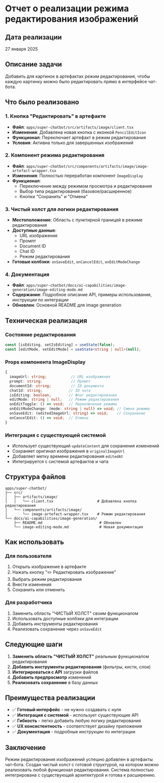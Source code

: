 # Отчет о реализации режима редактирования изображений

## Дата реализации

27 января 2025

## Описание задачи

Добавить для картинок в артефактах режим редактирования, чтобы каждую картинку можно было редактировать прямо в интерфейсе чат-бота.

## Что было реализовано

### 1. Кнопка "Редактировать" в артефакте

- **Файл**: `apps/super-chatbot/src/artifacts/image/client.tsx`
- **Изменения**: Добавлена новая кнопка с иконкой `PencilEditIcon`
- **Функционал**: Переключает артефакт в режим редактирования
- **Условия**: Активна только для завершенных изображений

### 2. Компонент режима редактирования

- **Файл**: `apps/super-chatbot/src/components/artifacts/image/image-artefact-wrapper.tsx`
- **Изменения**: Полностью переработан компонент `ImageDisplay`
- **Функционал**:
  - Переключение между режимом просмотра и редактирования
  - Выбор типа редактирования (базовое/расширенное)
  - Кнопки "Сохранить" и "Отмена"

### 3. Чистый холст для логики редактирования

- **Местоположение**: Область с пунктирной границей в режиме редактирования
- **Доступные данные**:
  - URL изображения
  - Промпт
  - Document ID
  - Chat ID
  - Режим редактирования
- **Готовые колбэки**: `onSaveEdit`, `onCancelEdit`, `onEditModeChange`

### 4. Документация

- **Файл**: `apps/super-chatbot/docs/ai-capabilities/image-generation/image-editing-mode.md`
- **Содержание**: Подробное описание API, примеры использования, инструкции по интеграции
- **Обновлен**: Основной README для image generation

## Техническая реализация

### Состояние редактирования

```typescript
const [isEditing, setIsEditing] = useState(false);
const [editMode, setEditMode] = useState<string | null>(null);
```

### Props компонента ImageDisplay

```typescript
{
  imageUrl: string;           // URL изображения
  prompt: string;             // Промпт
  documentId: string;         // ID документа
  chatId: string;            // ID чата
  isEditing: boolean;        // Флаг редактирования
  editMode: string | null;   // Режим редактирования
  onEditToggle: () => void;  // Переключение режима
  onEditModeChange: (mode: string | null) => void; // Смена режима
  onSaveEdit: (editedImageUrl: string) => void;    // Сохранение
  onCancelEdit: () => void;  // Отмена
}
```

### Интеграция с существующей системой

- Использует существующий `updateContent` для сохранения изменений
- Сохраняет оригинал изображения в `originalImageUrl`
- Добавляет метку времени редактирования `editedAt`
- Интегрируется с системой артефактов и чата

## Структура файлов

```
apps/super-chatbot/
├── src/
│   ├── artifacts/image/
│   │   └── client.tsx                    # Добавлена кнопка редактирования
│   └── components/artifacts/image/
│       └── image-artefact-wrapper.tsx    # Режим редактирования
└── docs/ai-capabilities/image-generation/
    ├── README.md                          # Обновлен
    └── image-editing-mode.md              # Новая документация
```

## Как использовать

### Для пользователя

1. Открыть изображение в артефакте
2. Нажать кнопку "✏️ Редактировать изображение"
3. Выбрать режим редактирования
4. Внести изменения
5. Сохранить или отменить

### Для разработчика

1. Заменить область "ЧИСТЫЙ ХОЛСТ" своим функционалом
2. Использовать доступные колбэки для интеграции
3. Добавить инструменты редактирования
4. Реализовать сохранение через `onSaveEdit`

## Следующие шаги

1. **Заменить область "ЧИСТЫЙ ХОЛСТ"** реальным функционалом редактирования
2. **Добавить инструменты редактирования** (фильтры, кисти, слои)
3. **Интегрироваться с API** загрузки файлов
4. **Добавить предпросмотр** изменений
5. **Реализовать сохранение** в базу данных

## Преимущества реализации

- ✅ **Готовый интерфейс** - не нужно создавать с нуля
- ✅ **Интеграция с системой** - использует существующие API
- ✅ **Гибкость** - легко добавить любую логику редактирования
- ✅ **UX консистентность** - соответствует дизайну приложения
- ✅ **Документация** - подробные инструкции по интеграции

## Заключение

Режим редактирования изображений успешно добавлен в артефакты чат-бота. Создан чистый холст с готовой структурой, на котором можно реализовать любой функционал редактирования. Система полностью интегрирована с существующей архитектурой и готова к расширению.


